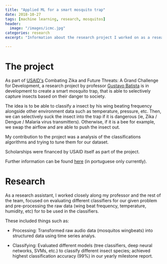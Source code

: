 ```yaml
---
title: "Applied ML for a smart mosquito trap"
date: 2018-10-27
tags: [machine learning, research, mosquitos]
header:
  image: "/images/icmc.jpg"
categories: research
excerpt: "Information about the research project I worked on as a research assistant"

--- 
```


# The project
As part of [USAID's](https://www.usaid.gov/) Combating Zika and Future Threats: A Grand Challenge for Development, a research project by professor [Gustavo Batista](http://conteudo.icmc.usp.br/pessoas/gbatista/) is in development to create a smart mosquito trap, that is able to selectively capture insects based on their danger to society.

The idea is to be able to classify a insect by his wing beating frequency alongside other environment data such as temperature, pressure, etc. Then, we can selectively suck the insect into the trap if it is dangerous (ie, Zika / Dengue / Malaria virus transmitters). Otherwise, if it is a bee for example, we swap the airflow and are able to push the insect out.

My contribution to the project was a analysis of the classifications algorithms and trying to tune them for our dataset.

Scholarships were financed by USAID itself as part of the project.

Further information can be found [here](http://www.jornaldocampus.usp.br/index.php/2016/10/icmc-cria-armadilha-contra-aedes-aegypti/) (in portuguese only currently).

# Research

As a research assistant, I worked closely along my professor and the rest of the team, focused on evaluating different classifiers for our given problem and pre-processing the raw data (wing beat frequency, temperature, humidity, etc) for to be used in the classifiers.

These included things such as:

- Processing: Transformed raw audio data (mosquitos wingbeats) into structured data using time series analys.

- Classifying: Evaluated different models (tree classifiers, deep neural networks, SVMs, etc.) to classify different
insect species; achieved highest classification accuracy (99%) in our yearly milestone report.
